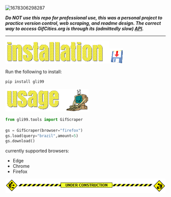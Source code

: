 ![1678306298287](image/README/1678306298287.png)

***Do NOT use this repo for professional use, this was a personal project to practice version control, web scraping, and readme design. The correct way to access GifCities.org is through its (admittedly slow) [API](https://gifcities.archive.org/api/v1/gifsearch?q=hamster).***

---



![## Installation](image/README/1678242811979.png)![1678407448911](image/README/1678407448911.png)

Run the following to install:

```python
pip install gli99
```

![## Usage](image/README/1678242837994.png)![1678407713226](image/README/1678407713226.png)

```python
from gli99.tools import GifScraper

gs = GifScraper(browser="firefox")
gs.load(query="brazil",amount=5)
gs.download()
```

currently supported browsers:

* Edge
* Chrome
* Firefox

![1678475501350](image/README/1678475501350.png)
